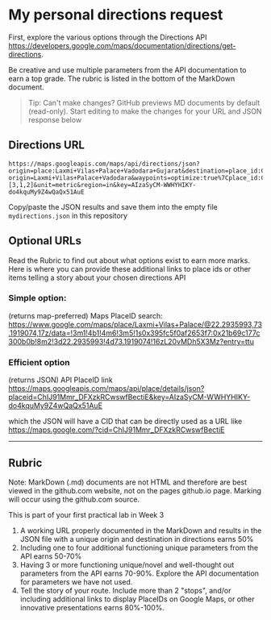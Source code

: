 # My personal directions request

First, explore the various options through the Directions API https://developers.google.com/maps/documentation/directions/get-directions. 

Be creative and use multiple parameters from the API documentation to earn a top grade. The rubric is listed in the bottom of the MarkDown document. 

> Tip: Can't make changes? GitHub previews MD documents by default (read-only). Start editing to make the changes for your URL and JSON response below

## Directions URL

```
https://maps.googleapis.com/maps/api/directions/json?origin=place:Laxmi+Vilas+Palace+Vadodara+Gujarat&destination=place_id:ChIJ91Mmr_DFXzkRCwswfBectiE&avoid=tolls%7Chighways%7Cferries&destination=Adalaj+Stepwell+Gandhinagar+Gujarat&transit_mode=train?origin=Laxmi+Vilas+Palace+Vadodara&waypoints=optimize:true%7Cplace_id:ChIJib_FsNopXDkRjzm9vcTdHds%7Cvia:place:Poicha%7Cvia:place:Nadiad&waypoint_order=[3,1,2]&unit=metric&region=in&key=AIzaSyCM-WWHYHIKY-do4kquMy9Z4wQaQx51AuE
```

Copy/paste the JSON results and save them into the empty file ```mydirections.json``` in this repository

## Optional URLs

Read the Rubric to find out about what options exist to earn more marks. Here is where you can provide these additional links to place ids or other items telling a story about your chosen directions API

### Simple option:

(returns map-preferred) Maps PlaceID search:
https://www.google.com/maps/place/Laxmi+Vilas+Palace/@22.2935993,73.1919074,17z/data=!3m1!4b1!4m6!3m5!1s0x395fc5f0af2653f7:0x21b69c177c300b0b!8m2!3d22.2935993!4d73.1919074!16zL20vMDh5X3Mz?entry=ttu
### Efficient option

(returns JSON) API PlaceID link https://maps.googleapis.com/maps/api/place/details/json?placeid=ChIJ91Mmr_DFXzkRCwswfBectiE&key=AIzaSyCM-WWHYHIKY-do4kquMy9Z4wQaQx51AuE

  which the JSON will have a CID that can be directly used as a URL like https://maps.google.com/?cid=ChIJ91Mmr_DFXzkRCwswfBectiE


____
## Rubric

Note: MarkDown (.md) documents are not HTML and therefore are best viewed in the github.com website, not on the pages github.io page. Marking will occur using the github.com source. 

This is part of your first practical lab in Week 3 

1. A working URL properly documented in the MarkDown and results in the JSON file with a unique origin and destination in directions earns 50%
2. Including one to four additional functioning unique parameters from the API earns 50-70%
3. Having 3 or more functioning unique/novel and well-thought out parameters from the API earns 70-90%. Explore the API documentation for parameters we have not used.
4. Tell the story of your route. Include more than 2 "stops", and/or including additional links to display PlaceIDs on Google Maps, or other innovative presentations earns 80%-100%. 
